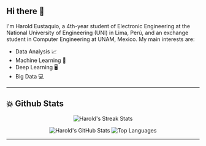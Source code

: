 ## Hi there 👋
I'm Harold Eustaquio, a 4th-year student of Electronic Engineering at the National University of Engineering (UNI) in Lima, Perú, and an exchange student in Computer Engineering at UNAM, Mexico. My main interests are:
- Data Analysis 📈
- Machine Learning 🤖
- Deep Learning 🖥️
- Big Data 💻

---

## :boom: Github Stats 

<p align="center">
    <img src="https://github-readme-streak-stats.herokuapp.com/?user=haroldeustaquio&theme=light&hide_border=false&background=ffffff&stroke=000000&ring=00ccff&fire=00ccff&currStreakNum=000000&sideNums=000000&currStreakLabel=00ccff" alt="Harold's Streak Stats" >
    
</p>

<p align="center">
    <img src="https://github-readme-stats.vercel.app/api?username=haroldeustaquio&show_icons=true" alt="Harold's GitHub Stats">
    <img src="https://github-readme-stats.vercel.app/api/top-langs/?username=haroldeustaquio&theme=light&hide_border=true&bg_color=ffffff&title_color=00ccff&text_color=000000&icon_color=00ccff&include_all_commits=true&count_private=true&layout=compact" alt="Top Languages">
</p>

---
<!--
## 💬 Connect with me

Feel free to reach out on [LinkedIn](https://linkedin.com/in/haroldeustaquio) or explore my repositories to learn more about my projects in data analysis, machine learning, and deep learning.

---


- 🔭 I’m currently working on ...
- 🌱 I’m currently learning ...
- 👯 I’m looking to collaborate on ...
- 🤔 I’m looking for help with ...
- 💬 Ask me about ...
- 📫 How to reach me: ...
- 😄 Pronouns:
